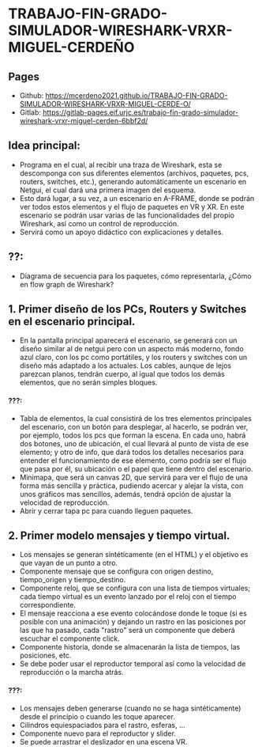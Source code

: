 # TRABAJO-FIN-GRADO-SIMULADOR-WIRESHARK-VRXR-MIGUEL-CERDEÑO

## Pages
- Github: https://mcerdeno2021.github.io/TRABAJO-FIN-GRADO-SIMULADOR-WIRESHARK-VRXR-MIGUEL-CERDE-O/
- Gitlab: https://gitlab-pages.eif.urjc.es/trabajo-fin-grado-simulador-wireshark-vrxr-miguel-cerden-6bbf2d/

## Idea principal:
- Programa en el cual, al recibir una traza de Wireshark, esta se descomponga con sus diferentes elementos (archivos, paquetes, pcs, routers, switches, etc.), generando automáticamente un escenario en Netgui, el cual dará una primera imagen del esquema.
- Esto dará lugar, a su vez, a un escenario en A-FRAME, donde se podrán ver todos estos elementos y el flujo de paquetes en VR y XR. En este escenario se podrán usar varias de las funcionalidades del propio Wireshark, así como un control de reproducción.
- Servirá como un apoyo didáctico con explicaciones y detalles.

## ??:
- Diagrama de secuencia para los paquetes, cómo representarla, ¿Cómo en flow graph de Wireshark?



## 1. Primer diseño de los PCs, Routers y Switches en el escenario principal.

- En la pantalla principal aparecerá el escenario, se generará con un diseño similar al de netgui pero con un aspecto más moderno, fondo azul claro, con los pc como portátiles, y los routers y switches con un diseño más adaptado a los actuales. Los cables, aunque de lejos parezcan planos, tendrán cuerpo, al igual que todos los demás elementos, que no serán simples bloques.

#### ???:
- Tabla de elementos, la cual consistirá de los tres elementos principales del escenario, con un botón para desplegar, al hacerlo, se podrán ver, por ejemplo, todos los pcs que forman la escena. En cada uno, habrá dos botones, uno de ubicación, el cual llevará al punto de vista de ese elemento; y otro de info, que dará todos los detalles necesarios para entender el funcionamiento de ese elemento, como podría ser el flujo que pasa por él, su ubicación o el papel que tiene dentro del escenario.
- Minimapa, que será un canvas 2D, que servirá para ver el flujo de una forma más sencilla y práctica, pudiendo acercar y alejar la vista, con unos gráficos mas sencillos, además, tendrá opción de ajustar la velocidad de reproducción.
- Abrir y cerrar tapa pc para cuando lleguen paquetes.


## 2. Primer modelo mensajes y tiempo virtual.

- Los mensajes se generan sintéticamente (en el HTML) y el objetivo es que vayan de un punto a otro.
- Componente mensaje que se configura con origen destino, tiempo_origen y tiempo_destino.
- Componente reloj, que se configura con una lista de tiempos virtuales; cada tiempo virtual es un evento lanzado por el reloj con el tiempo correspondiente.
- El mensaje reacciona a ese evento colocándose donde le toque (si es posible con una animación) y dejando un rastro en las posiciones por las que ha pasado, cada "rastro" será un componente que deberá escuchar el componente click.
- Componente historia, donde se almacenarán la lista de tiempos, las posiciones, etc.
- Se debe poder usar el reproductor temporal así como la velocidad de reproducción o la marcha atrás.

#### ???:
- Los mensajes deben generarse (cuando no se haga sintéticamente) desde el principio o cuando les toque aparecer.
- Cilindros equiespaciados para el rastro, esferas, ... 
- Componente nuevo para el reproductor y slider.
- Se puede arrastrar el deslizador en una escena VR.